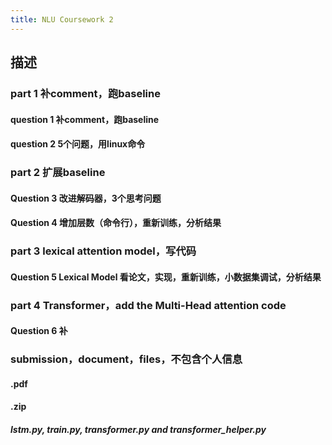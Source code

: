 ```yaml
---
title: NLU Coursework 2
---
```


## 描述
### part 1 补comment，跑baseline
#### question 1  补comment，跑baseline
#### question 2 5个问题，用linux命令
### part 2 扩展baseline
#### Question 3 改进解码器，3个思考问题
#### Question 4 增加层数（命令行），重新训练，分析结果
### part 3 lexical attention model，写代码
#### Question 5 Lexical Model 看论文，实现，重新训练，小数据集调试，分析结果
### part 4 Transformer，add the Multi-Head attention code
#### Question 6 补
### submission，document，files，不包含个人信息
#### <UUN>.pdf
#### <UUN>.zip
##### lstm.py, train.py, transformer.py and transformer_helper.py
###
